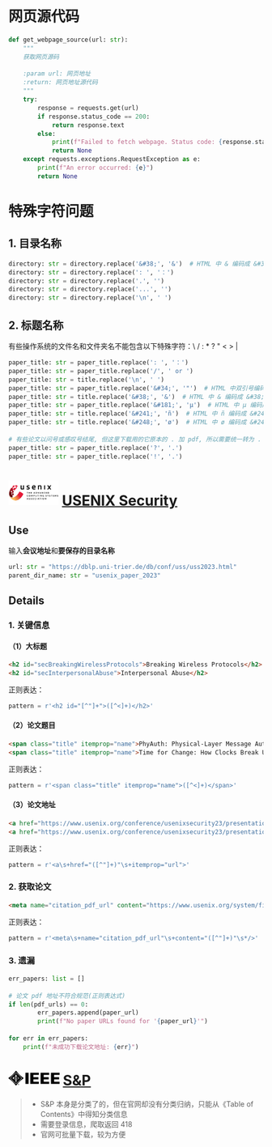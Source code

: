 # 网页源代码

```python
def get_webpage_source(url: str):
    """
    获取网页源码

    :param url: 网页地址
    :return: 网页地址源代码
    """
    try:
        response = requests.get(url)
        if response.status_code == 200:
            return response.text
        else:
            print(f"Failed to fetch webpage. Status code: {response.status_code}")
            return None
    except requests.exceptions.RequestException as e:
        print(f"An error occurred: {e}")
        return None
```

# 特殊字符问题

## 1. 目录名称

```python
directory: str = directory.replace('&#38;', '&')  # HTML 中 & 编码成 &#38;
directory: str = directory.replace(': ', '：')
directory: str = directory.replace('.', '')
directory: str = directory.replace('...', '')
directory: str = directory.replace('\n', ' ')
```

## 2. 标题名称

有些操作系统的文件名和文件夹名不能包含以下特殊字符：\ / : * ? " < > |

```python
paper_title: str = paper_title.replace(': ', '：')
paper_title: str = paper_title.replace('/', ' or ')
paper_title: str = title.replace('\n', ' ')
paper_title: str = paper_title.replace('&#34;', '"')  # HTML 中双引号编码成 &#34;
paper_title: str = title.replace('&#38;', '&')  # HTML 中 & 编码成 &#38;
paper_title: str = paper_title.replace('&#181;', 'μ')  # HTML 中 μ 编码成 &#181;
paper_title: str = title.replace('&#241;', 'ñ')  # HTML 中 ñ 编码成 &#241;
paper_title: str = title.replace('&#248;', 'ø')  # HTML 中 ø 编码成 &#248;

# 有些论文以问号或感叹号结尾, 但这里下载用的它原本的 . 加 pdf, 所以需要统一转为 .
paper_title: str = paper_title.replace('?', '.') 
paper_title: str = paper_title.replace('!', '.')  
```

# <img src="./img/usenix_logo_300x150_neat_2.png" alt="usenix" style="zoom:33%;" />  [USENIX Security](https://dblp.uni-trier.de/db/conf/uss/index.html)

## Use

输入**会议地址**和**要保存的目录名称**

```python
url: str = "https://dblp.uni-trier.de/db/conf/uss/uss2023.html"
parent_dir_name: str = "usenix_paper_2023"
```

## Details

### 1. 关键信息

#### （1）大标题

```html
<h2 id="secBreakingWirelessProtocols">Breaking Wireless Protocols</h2>
<h2 id="secInterpersonalAbuse">Interpersonal Abuse</h2>
```

正则表达：

```python
pattern = r'<h2 id="[^"]+">([^<]+)</h2>'
```

#### （2）论文题目

```html
<span class="title" itemprop="name">PhyAuth: Physical-Layer Message Authentication for ZigBee Networks.</span>
<span class="title" itemprop="name">Time for Change: How Clocks Break UWB Secure Ranging.</span>
```

正则表达：

```python
pattern = r'<span class="title" itemprop="name">([^<]+)</span>'
```

#### （3）论文地址

```html
<a href="https://www.usenix.org/conference/usenixsecurity23/presentation/li-ang" itemprop="url">
<a href="https://www.usenix.org/conference/usenixsecurity23/presentation/anliker" itemprop="url">
```

正则表达：

```python
pattern = r'<a\s+href="([^"]+)"\s+itemprop="url">'
```

### 2. 获取论文

```html
<meta name="citation_pdf_url" content="https://www.usenix.org/system/files/usenixsecurity23-dong-feng.pdf" />
```

正则表达：

```python
pattern = r'<meta\s+name="citation_pdf_url"\s+content="([^"]+)"\s*/>'
```

### 3. 遗漏

```python
err_papers: list = []

# 论文 pdf 地址不符合规范(正则表达式)
if len(pdf_urls) == 0:
		err_papers.append(paper_url)
		print(f"No paper URLs found for '{paper_url}'")
    
for err in err_papers:
    print(f"未成功下载论文地址: {err}")
```

# <img src="./img/ieee_logo_white.svg" alt="IEEE" width="20%">  [S&P](https://dblp.org/db/conf/sp/index.html)

> - S&P 本身是分类了的，但在官网却没有分类归纳，只能从《Table of Contents》中得知分类信息
> - 需要登录信息，爬取返回 418
> - 官网可批量下载，较为方便

